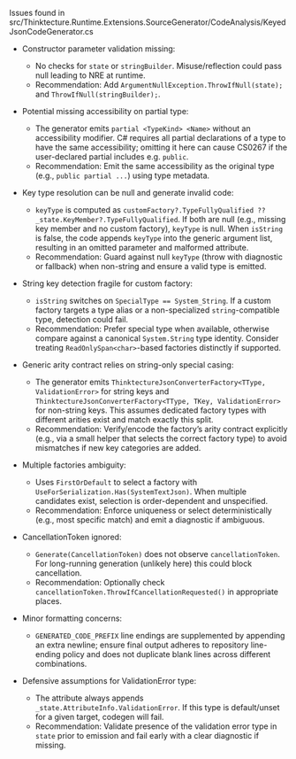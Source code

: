 Issues found in src/Thinktecture.Runtime.Extensions.SourceGenerator/CodeAnalysis/KeyedJsonCodeGenerator.cs

- Constructor parameter validation missing:
  - No checks for `state` or `stringBuilder`. Misuse/reflection could pass null leading to NRE at runtime.
  - Recommendation: Add `ArgumentNullException.ThrowIfNull(state);` and `ThrowIfNull(stringBuilder);`.

- Potential missing accessibility on partial type:
  - The generator emits `partial <TypeKind> <Name>` without an accessibility modifier. C# requires all partial declarations of a type to have the same accessibility; omitting it here can cause CS0267 if the user-declared partial includes e.g. `public`.
  - Recommendation: Emit the same accessibility as the original type (e.g., `public partial ...`) using type metadata.

- Key type resolution can be null and generate invalid code:
  - `keyType` is computed as `customFactory?.TypeFullyQualified ?? _state.KeyMember?.TypeFullyQualified`. If both are null (e.g., missing key member and no custom factory), `keyType` is null. When `isString` is false, the code appends `keyType` into the generic argument list, resulting in an omitted parameter and malformed attribute.
  - Recommendation: Guard against null `keyType` (throw with diagnostic or fallback) when non-string and ensure a valid type is emitted.

- String key detection fragile for custom factory:
  - `isString` switches on `SpecialType == System_String`. If a custom factory targets a type alias or a non-specialized `string`-compatible type, detection could fail.
  - Recommendation: Prefer special type when available, otherwise compare against a canonical `System.String` type identity. Consider treating `ReadOnlySpan<char>`-based factories distinctly if supported.

- Generic arity contract relies on string-only special casing:
  - The generator emits `ThinktectureJsonConverterFactory<TType, ValidationError>` for string keys and `ThinktectureJsonConverterFactory<TType, TKey, ValidationError>` for non-string keys. This assumes dedicated factory types with different arities exist and match exactly this split.
  - Recommendation: Verify/encode the factory’s arity contract explicitly (e.g., via a small helper that selects the correct factory type) to avoid mismatches if new key categories are added.

- Multiple factories ambiguity:
  - Uses `FirstOrDefault` to select a factory with `UseForSerialization.Has(SystemTextJson)`. When multiple candidates exist, selection is order-dependent and unspecified.
  - Recommendation: Enforce uniqueness or select deterministically (e.g., most specific match) and emit a diagnostic if ambiguous.

- CancellationToken ignored:
  - `Generate(CancellationToken)` does not observe `cancellationToken`. For long-running generation (unlikely here) this could block cancellation.
  - Recommendation: Optionally check `cancellationToken.ThrowIfCancellationRequested()` in appropriate places.

- Minor formatting concerns:
  - `GENERATED_CODE_PREFIX` line endings are supplemented by appending an extra newline; ensure final output adheres to repository line-ending policy and does not duplicate blank lines across different combinations.

- Defensive assumptions for ValidationError type:
  - The attribute always appends `_state.AttributeInfo.ValidationError`. If this type is default/unset for a given target, codegen will fail.
  - Recommendation: Validate presence of the validation error type in `state` prior to emission and fail early with a clear diagnostic if missing.

